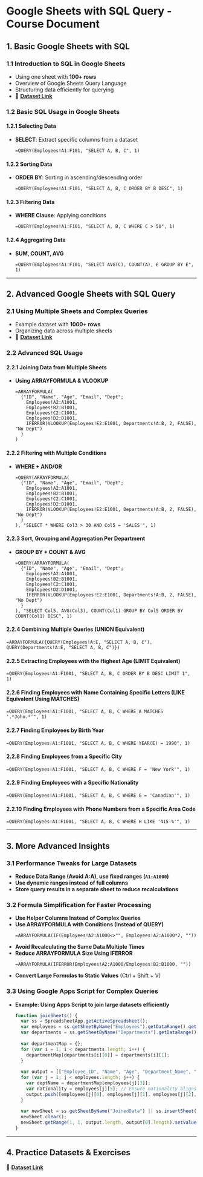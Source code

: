 # **Google Sheets with SQL Query - Course Document**

## **1. Basic Google Sheets with SQL**

### **1.1 Introduction to SQL in Google Sheets**

- Using one sheet with **100+ rows**
- Overview of Google Sheets Query Language
- Structuring data efficiently for querying
- 📂 [**Dataset Link**]([https://docs.google.com/spreadsheets/d/your_actual_dataset_link](https://docs.google.com/spreadsheets/d/1FRvmMF5WQWl7wJ4tW9jnKZlCgMu40wYVl6xNymmc0Q4/edit?usp=sharing))

### **1.2 Basic SQL Usage in Google Sheets**

#### **1.2.1 Selecting Data**

- **SELECT**: Extract specific columns from a dataset
  ```excel
  =QUERY(Employees!A1:F101, "SELECT A, B, C", 1)
  ```

#### **1.2.2 Sorting Data**

- **ORDER BY**: Sorting in ascending/descending order
  ```excel
  =QUERY(Employees!A1:F101, "SELECT A, B, C ORDER BY B DESC", 1)
  ```

#### **1.2.3 Filtering Data**

- **WHERE Clause**: Applying conditions
  ```excel
  =QUERY(Employees!A1:F101, "SELECT A, B, C WHERE C > 50", 1)
  ```

#### **1.2.4 Aggregating Data**

- **SUM, COUNT, AVG**
  ```excel
  =QUERY(Employees!A1:F101, "SELECT AVG(C), COUNT(A), E GROUP BY E", 1)
  ```

---

## **2. Advanced Google Sheets with SQL Query**

### **2.1 Using Multiple Sheets and Complex Queries**

- Example dataset with **1000+ rows**
- Organizing data across multiple sheets
- 📂 [**Dataset Link**]([https://docs.google.com/spreadsheets/d/your_actual_dataset_link](https://docs.google.com/spreadsheets/d/1FRvmMF5WQWl7wJ4tW9jnKZlCgMu40wYVl6xNymmc0Q4/edit?usp=sharing))

### **2.2 Advanced SQL Usage**

#### **2.2.1 Joining Data from Multiple Sheets**

- **Using ARRAYFORMULA & VLOOKUP**
  ```excel
  =ARRAYFORMULA(
    {"ID", "Name", "Age", "Email", "Dept";
      Employees!A2:A1001, 
      Employees!B2:B1001, 
      Employees!C2:C1001, 
      Employees!D2:D1001, 
      IFERROR(VLOOKUP(Employees!E2:E1001, Departments!A:B, 2, FALSE), "No Dept")
    }
  )
  ```

#### **2.2.2 Filtering with Multiple Conditions**

- **WHERE + AND/OR**
  ```excel
  =QUERY(ARRAYFORMULA(
    {"ID", "Name", "Age", "Email", "Dept";
      Employees!A2:A1001, 
      Employees!B2:B1001, 
      Employees!C2:C1001, 
      Employees!D2:D1001, 
      IFERROR(VLOOKUP(Employees!E2:E1001, Departments!A:B, 2, FALSE), "No Dept")
    }
  ), "SELECT * WHERE Col3 > 30 AND Col5 = 'SALES'", 1)
  ```

#### **2.2.3 Sort, Grouping and Aggregation Per Department**

- **GROUP BY + COUNT & AVG**
  ```excel
  =QUERY(ARRAYFORMULA(
    {"ID", "Name", "Age", "Email", "Dept";
      Employees!A2:A1001, 
      Employees!B2:B1001, 
      Employees!C2:C1001, 
      Employees!D2:D1001, 
      IFERROR(VLOOKUP(Employees!E2:E1001, Departments!A:B, 2, FALSE), "No Dept")
    }
  ), "SELECT Col5, AVG(Col3), COUNT(Col1) GROUP BY Col5 ORDER BY COUNT(Col1) DESC", 1)
  ```

#### **2.2.4 Combining Multiple Queries (UNION Equivalent)**

```excel
=ARRAYFORMULA({QUERY(Employees!A:E, "SELECT A, B, C"), QUERY(Departments!A:E, "SELECT A, B, C")})
```

#### **2.2.5 Extracting Employees with the Highest Age (LIMIT Equivalent)**

```excel
=QUERY(Employees!A1:F1001, "SELECT A, B, C ORDER BY B DESC LIMIT 1", 1)
```

#### **2.2.6 Finding Employees with Name Containing Specific Letters (LIKE Equivalent Using MATCHES)**

```excel
=QUERY(Employees!A1:F1001, "SELECT A, B, C WHERE A MATCHES '.*John.*'", 1)
```

#### **2.2.7 Finding Employees by Birth Year**
```excel
=QUERY(Employees!A1:F1001, "SELECT A, B, C WHERE YEAR(E) = 1990", 1)
```

#### **2.2.8 Finding Employees from a Specific City**
```excel
=QUERY(Employees!A1:F1001, "SELECT A, B, C WHERE F = 'New York'", 1)
```

#### **2.2.9 Finding Employees with a Specific Nationality**
```excel
=QUERY(Employees!A1:F1001, "SELECT A, B, C WHERE G = 'Canadian'", 1)
```

#### **2.2.10 Finding Employees with Phone Numbers from a Specific Area Code**
```excel
=QUERY(Employees!A1:F1001, "SELECT A, B, C WHERE H LIKE '415-%'", 1)
```

---

## **3. More Advanced Insights**

### **3.1 Performance Tweaks for Large Datasets**

- **Reduce Data Range (Avoid A:A), use fixed ranges (`A1:A1000`)**
- **Use dynamic ranges instead of full columns**
- **Store query results in a separate sheet to reduce recalculations**

### **3.2 Formula Simplification for Faster Processing**

- **Use Helper Columns Instead of Complex Queries**
- **Use ARRAYFORMULA with Conditions (Instead of QUERY)**
  ```excel
  =ARRAYFORMULA(IF(Employees!A2:A1000<>"", Employees!A2:A1000*2, ""))
  ```
- **Avoid Recalculating the Same Data Multiple Times**
- **Reduce ARRAYFORMULA Size Using IFERROR**
  ```excel
  =ARRAYFORMULA(IFERROR(Employees!A2:A1000/Employees!B2:B1000, ""))
  ```
- **Convert Large Formulas to Static Values** (Ctrl + Shift + V)

### **3.3 Using Google Apps Script for Complex Queries**

- **Example: Using Apps Script to join large datasets efficiently**
  ```javascript
  function joinSheets() {
    var ss = SpreadsheetApp.getActiveSpreadsheet();
    var employees = ss.getSheetByName("Employees").getDataRange().getValues();
    var departments = ss.getSheetByName("Departments").getDataRange().getValues();
    
    var departmentMap = {};
    for (var i = 1; i < departments.length; i++) {
      departmentMap[departments[i][0]] = departments[i][1];
    }
    
    var output = [["Employee_ID", "Name", "Age", "Department_Name", "Nationality"]];
    for (var j = 1; j < employees.length; j++) {
      var deptName = departmentMap[employees[j][3]];
      var nationality = employees[j][5]; // Ensure nationality aligns with address
      output.push([employees[j][0], employees[j][1], employees[j][2], deptName, nationality]);
    }
    
    var newSheet = ss.getSheetByName("JoinedData") || ss.insertSheet("JoinedData");
    newSheet.clear();
    newSheet.getRange(1, 1, output.length, output[0].length).setValues(output);
  }
  ```

---

## **4. Practice Datasets & Exercises**

📂 [**Dataset Link**]([https://docs.google.com/spreadsheets/d/your_actual_dataset_link](https://docs.google.com/spreadsheets/d/1FRvmMF5WQWl7wJ4tW9jnKZlCgMu40wYVl6xNymmc0Q4/edit?usp=sharing))

